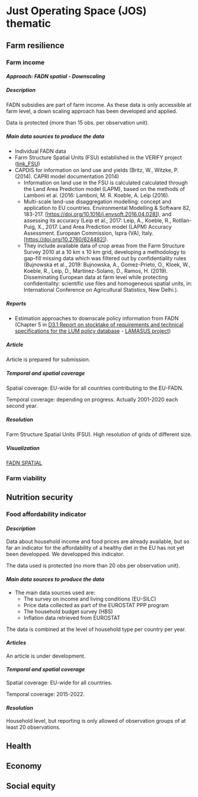 # Just Operating Space (JOS) thematic

## Farm resilience

### Farm income

#### *Approach: FADN spatial - Downscaling*

##### *Description*
FADN subsidies are part of farm income. As these data is only accessible at farm level, a down scaling approach has been developed and applied.

Data is protected (more than 15 obs. per observation unit).

##### *Main data sources to produce the data*

* Individual FADN data
* Farm Structure Spatial Units (FSU) established in the VERIFY project ([link_FSU])
* CAPDIS for information on land use and yields (Britz, W., Witzke, P.  (2014). CAPRI model documentation 2014)
    * Information on land use in the FSU is calculated calculated through the Land Area Prediction model (LAPM), based on the methods of Lamboni et al. (2016: Lamboni, M. R. Koeble, A. Leip (2016).
    * Multi-scale land-use disaggregation modelling: concept and application to EU countries. Environmental Modelling & Software 82, 183-217. [https://doi.org/10.1016/j.envsoft.2016.04.028]), and assessing its accuracy (Leip et al., 2017: Leip, A., Koeble, R., Rotllan-Puig, X., 2017. Land Area Prediction model (LAPM) Accuracy Assessment. European Commission, Ispra (VA), Italy. [https://doi.org/10.2760/624482]). 
    * They include available data of crop areas from the Farm Structure Survey 2010 at a 10 km x 10 km grid, developing a methodology to gap-fill missing data which was filtered out by confidentiality rules (Bujnowska et al., 2019: Bujnowska, A., Gomez-Prieto, O., Kloek, W., Koeble, R., Leip, D., Martinez-Solano, D., Ramos, H. (2019). Disseminating European data at farm level while protecting confidentiality: scientific use files and homogeneous spatial units, in: International Conference on Agricultural Statistics, New Delhi.).

##### *Reports*

* Estimation approaches to downscale policy information from FADN (Chapter 5 in [D3.1 Report on stocktake of requirements and technical specifications for the LUM policy database] - [LAMASUS project]) 

##### *Article*

Article is prepared for submission.

##### *Temporal and spatial coverage*

Spatial coverage: EU-wide for all countries contributing to the EU-FADN. 

Temporal coverage: depending on progress. Actually 2001-2020 each second year.

##### *Resolution*

Farm Structure Spatial Units (FSU). High resolution of grids of different size.

##### *Visualization*

[FADN SPATIAL]

### Farm viability


## Nutrition security 
                   
### Food affordability indicator

#### *Description*
Data about household income and food prices are already available, but so far an indicator for the affordability of a healthy diet in the EU has not yet been developped. We developped this indicator. 

The data used is protected (no more than 20 obs per observation unit).

#### *Main data sources to produce the data*

* The main data sources used are:
    * The survey on income and living conditions (EU-SILC)
    * Price data collected as part of the EUROSTAT PPP program
    * The household budget survey (HBS)
    * Inflation data retrieved from EUROSTAT

The data is combined at the level of household type per country per year. 

#### *Articles*
An article is under development.

#### *Temporal and spatial coverage*

Spatial coverage: EU-wide for all countries. 

Temporal coverage: 2015-2022. 

#### *Resolution*

Household level, but reporting is only allowed of observation groups of at least 20 observations.                    
                   
                   
## Health             
                   
                   
                   
## Economy            
                   
                   
                   
                   
                   
## Social equity    

[FADN SPATIAL]: https://humusklimanetz-couch.thuenen.de/fadn-spatial/
[link_FSU]: https://verify.lsce.ipsl.fr/
[D3.1 Report on stocktake of requirements and technical specifications for the LUM policy database]: https://www.lamasus.eu/wp-content/uploads/LAMASUS_D3.1-Report-on-Stocktake-of-Requirements-and-Technical-Specifications-for-the-LUM-Policy-Database.pdf
[LAMASUS project]: https://www.lamasus.eu/
[https://doi.org/10.1016/j.envsoft.2016.04.028]: https://doi.org/10.1016/j.envsoft.2016.04.028
[https://doi.org/10.2760/624482]: https://doi.org/10.2760/624482
